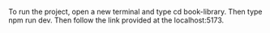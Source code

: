 To run the project, open a new terminal and type cd book-library. Then type npm run dev. Then follow the link provided at the localhost:5173.
